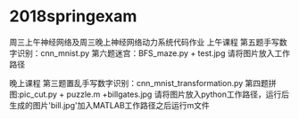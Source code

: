 # 2018springexam
周三上午神经网络及周三晚上神经网络动力系统代码作业
上午课程 第五题手写数字识别：cnn_mnist.py
        第六题迷宫：BFS_maze.py + test.jpg 请将图片放入工作路径   

晚上课程 第三题置乱手写数字识别：cnn_mnist_transformation.py
         第四题拼图:pic_cut.py + puzzle.m +billgates.jpg 请将图片放入python工作路径，运行后生成的图片'bill.jpg'加入MATLAB工作路径之后运行m文件
